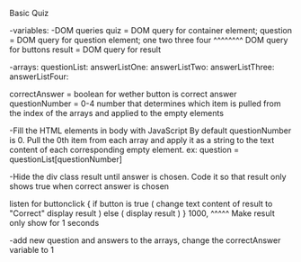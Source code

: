 Basic Quiz

-variables: 
-DOM queries
quiz = DOM query for container element;
question = DOM query for question element;
one
two
three
four
^^^^^^^^
DOM query for buttons
result = DOM query for result

-arrays:
questionList:
answerListOne:
answerListTwo:
answerListThree:
answerListFour:

correctAnswer = boolean for wether button is correct answer
questionNumber = 0-4 number that determines which item is pulled from the index of the arrays and applied to the empty elements

-Fill the HTML elements in body with JavaScript
By default questionNumber is 0. Pull the 0th item from each array and apply it as a string to the text content of each corresponding empty element. 
ex: question = questionList[questionNumber]

-Hide the div class result until answer is chosen. Code it so that result only shows true when correct answer is chosen

listen for buttonclick {
    if button is true (
        change text content of result to "Correct"
        display result
    ) else (
        display result
    )
} 1000, 
  ^^^^^
Make result only show for 1 seconds

-add new question and answers to the arrays, change the correctAnswer variable to 1